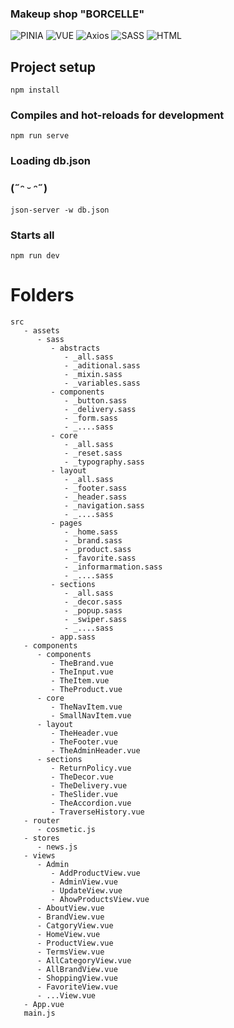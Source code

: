### Makeup shop "BORCELLE" 

![PINIA](https://img.shields.io/badge/PINIA-480ca8?style=flat&logo=vuedotjs&logoColor=fff)
![VUE](https://img.shields.io/badge/Vue%20JS%203-480ca8?style=flat&logo=vuedotjs&logoColor=fff)
![Axios](https://img.shields.io/badge/axios-480ca8?style=flat&logo=axios&logoColor=fff)
![SASS](https://img.shields.io/badge/SASS-480ca8?style=flat&logo=sass&logoColor=fff)
![HTML](https://img.shields.io/badge/HTML%205-480ca8?style=flat&logo=html5&logoColor=fff)

## Project setup
```
npm install 
```

### Compiles and hot-reloads for development
```
npm run serve 
```

### Loading db.json 

###  (˶ᵔ ᵕ ᵔ˶)

```
json-server -w db.json
```


###  Starts all
```
npm run dev
```

# Folders

```
src
   - assets
      - sass
         - abstracts
            - _all.sass
            - _aditional.sass
            - _mixin.sass
            - _variables.sass
         - components
            - _button.sass
            - _delivery.sass
            - _form.sass
            - _....sass
         - core
            - _all.sass
            - _reset.sass
            - _typography.sass
         - layout
            - _all.sass
            - _footer.sass
            - _header.sass
            - _navigation.sass
            - _....sass
         - pages
            - _home.sass
            - _brand.sass
            - _product.sass
            - _favorite.sass
            - _informarmation.sass
            - _....sass
         - sections
            - _all.sass
            - _decor.sass
            - _popup.sass
            - _swiper.sass
            - _....sass
         - app.sass
   - components
      - components
         - TheBrand.vue
         - TheInput.vue
         - TheItem.vue
         - TheProduct.vue
      - core
         - TheNavItem.vue
         - SmallNavItem.vue
      - layout
         - TheHeader.vue
         - TheFooter.vue
         - TheAdminHeader.vue
      - sections
         - ReturnPolicy.vue
         - TheDecor.vue
         - TheDelivery.vue
         - TheSlider.vue
         - TheAccordion.vue
         - TraverseHistory.vue
   - router
      - cosmetic.js
   - stores
      - news.js
   - views
      - Admin
         - AddProductView.vue
         - AdminView.vue
         - UpdateView.vue
         - AhowProductsView.vue
      - AboutView.vue
      - BrandView.vue
      - CatgoryView.vue
      - HomeView.vue
      - ProductView.vue
      - TermsView.vue
      - AllCategoryView.vue
      - AllBrandView.vue
      - ShoppingView.vue
      - FavoriteView.vue
      - ...View.vue
   - App.vue
   main.js
```